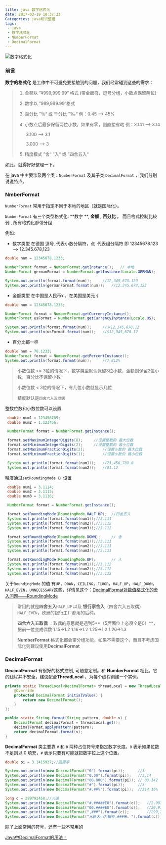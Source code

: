 ```yaml
---
title: java 数字格式化
date: 2017-03-19 10:37:23
Categories: java知识整理
tags: 
 - java 
 - 数字格式化 
 - NumberFormat 
 - DecimalFormat
---
```


![数字格式化](http://oslynwh8c.bkt.clouddn.com/image/hexo/pexels-photo-196659.jpg)

### 前言

**数字的格式化** 是工作中不可避免要接触到的问题，我们经常碰到这些的需求：

> 1. 金额以 ”¥999,999.99“ 格式 (带金额符，逗号分组，小数点保留两位)
>
> 2. 数字以 ”999,999.99“格式 
>
> 3. 百分比 ”％“ 或 千分比 ”‰“   例：0.45 —>  45%
>
> 4. 小数点后最多保留两位小数，如果有零，则直接省略 例：3.141 —>  3.14
>
>    ​												3.100  —> 3.1
>
>    ​												3.000 —> 3        
>
> 5. 精度模式   ”舍“   ”入“   或   ”四舍五入“  



如此，就得好好整理一下。

<!-- more -->

在 java 中主要涉及两个类：`NumberFormat` 及其子类 `DecimalFormat` ，我们分别说说特点。



### NmberFormat

`NumberFormat` 常用于指定不同于本地的地区（就是国际化）。

`NumberFormat` 有三个类型格式化: **数字 **, **金额** , **百分比** 。 而且格式控制比较弱 , 所有格式化都带分组

例如:

- 数字类型 在德国 逗号`,`代表小数分隔符，点`.`代表组分隔符 即 12345678.123 —> 12.345.678,123

```java
double num = 12345678.1233;

NumberFormat format = NumberFormat.getInstance();	// 本地 
NumberFormat germanFormat = NumberFormat.getInstance(Locale.GERMAN);	//指定德国

System.out.println(format.format(num));		//12,345,678.123
System.out.println(germanFormat.format(num));	//12.345.678,123
```

- 金额类型 在中国是人民币`¥` ，在美国是美元 `$`

```java
double num = 12345678.1233;

NumberFormat format = NumberFormat.getCurrencyInstance();
NumberFormat usFormat = NumberFormat.getCurrencyInstance(Locale.US);	//指定美国

System.out.println(format.format(num));		//￥12,345,678.12
System.out.println(usFormat.format(num));	//$12,345,678.12
```

- 百分比都一样

```java
double num = 78.1233;
NumberFormat format = NumberFormat.getPercentInstance();
System.out.println(format.format(num));		//7,812%
```

> 小数位数 >= 3位的情况下，数字类型默认保留3位小数，金额则保留2位小数，百分比不保留小数
>
> 小数位数 < 3位的情况下，有几位小数就显示几位 
>
> 精度默认是`四舍六入五取偶`



整数位数和小数位数可以设置

```Java
 double num1 = 123456789;
 double num2 = 1.123456;

 NumberFormat format = NumberFormat.getInstance();

 format.setMaximumIntegerDigits(8);		//设置整数的 最大位数
 format.setMinimumIntegerDigits(2);		//设置整数的 最小位数
 format.setMaximumFractionDigits(2);		//设置小数的 最大位数
 format.setMinimumFractionDigits(1);		//设置小数的 最小位数

 System.out.println(format.format(num1));	//23,456,789.0
 System.out.println(format.format(num2));	//01.12
```



精度通过`setRoundingMode（）`设置

```java
 double num1 = 3.1114;
 double num2 = 3.1115;
 double num3 = 3.1116;

 NumberFormat format = NumberFormat.getInstance();

 format.setRoundingMode(RoundingMode.HALF_UP);  //四舍五入
 System.out.println(format.format(num1));//3.111
 System.out.println(format.format(num2));//3.112
 System.out.println(format.format(num3));//3.112

 format.setRoundingMode(RoundingMode.DOWN);		// 舍
 System.out.println(format.format(num1));//3.111
 System.out.println(format.format(num2));//3.111
 System.out.println(format.format(num3));//3.111

 format.setRoundingMode(RoundingMode.UP);		// 入
 System.out.println(format.format(num1));//3.112
 System.out.println(format.format(num2));//3.112
 System.out.println(format.format(num3));//3.112

```

关于`RoundingMode` 的值 有`UP`，`DOWN`，`CEILING`，`FLOOR`，`HALF_UP`，`HALF_DOWN`，`HALF_EVEN`，`UNNECESSARY`这些，详情见这个：[DecimalFormat对数值格式化的舍入问题——RoundingMode](http://blog.csdn.net/alanzyy/article/details/8465098)



> 常用的就是**四舍五入**`HALF_UP` 以及 **银行家舍入**（四舍六入五取偶） `HALF_EVEN`，欧洲的银行工厂都用的后种。
>
> **四舍六入五取偶**  ：取偶的意思就是遇到5**（5后面位上必须全是0）**，把前一位变成偶数  1.15->1.2   1.16->1.2   1.25->1.2   1.26->1.3
>
> **NumberFormat** 格式化都会带分组功能。如果不需要这个，而且不考虑国际化则建议使用**DecimalFormat**





### DecimalFormat

**DecimalFormat** 有很好的格式控制, 可随意定制。和 **NumberFormat**  相比，它的线程并不安全，建议配合**ThreadLocal** ，为每个线程创建一个实例。

```Java
private static ThreadLocal<DecimalFormat> threadLocal = new ThreadLocal<DecimalFormat> () {
    @Override
    protected DecimalFormat initialValue() {
        return new DecimalFormat();
    }
};

public static String format(String pattern, double v) {
    DecimalFormat decimalFormat = threadLocal.get();
    decimalFormat.applyPattern(pattern);
    return decimalFormat.format(v);
}
```



**DecimalFormat** 类主要靠 `#` 和 `0` 两种占位符号来指定数字长度。`0` 表示如果位数不足则以 0 填充，`#` 表示只要有可能就把数字拉上这个位置。

```java
double pi = 3.1415927;//圆周率  

System.out.println(new DecimalFormat("0").format(pi));      //3
System.out.println(new DecimalFormat("0.00").format(pi));   //3.14
System.out.println(new DecimalFormat("00.000").format(pi)); // 03.142
System.out.println(new DecimalFormat("#").format(pi));      //3
System.out.println(new DecimalFormat("#.##%").format(pi));  //314.16%

long c = 299792458;//光速
System.out.println(new DecimalFormat("#.#####E0").format(c));   //2.99792E8
System.out.println(new DecimalFormat("00.####E0").format(c));   //29.9792E7
System.out.println(new DecimalFormat(",###").format(c));        //299,792,458
System.out.println(new DecimalFormat("光速大小为每秒,###米。").format(c));//光速大小为每秒299,792,458米。
```



除了上面常用的符号，还有一些不常用的

[Java中DecimalFormat的用法！](http://blog.csdn.net/u013456370/article/details/52688836)